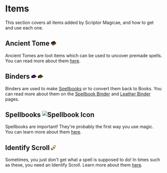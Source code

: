 # Items

This section covers all items added by Scriptor Magicae, and
how to get and use each one. 

## Ancient Tome ![Ancient Tome Icon](../../common/src/main/resources/assets/scriptor/textures/item/tome.png)

Ancient Tomes are loot items which can be used to uncover premade spells.
You can read more about them [here](ancient-tome.md).

## Binders ![Spellbook Binder Icon](../../common/src/main/resources/assets/scriptor/textures/item/spellbook_binder.png) ![Spellbook Binder Icon](../../common/src/main/resources/assets/scriptor/textures/item/leather_binder.png)

Binders are used to make [Spellbooks](spellbook.md) or to convert
them back to Books. You can read more about them on the 
[Spellbook Binder](spellbook-binder.md) and 
[Leather Binder](leather-binder.md) pages.

## Spellbooks ![Spellbook Icon](../../common/src/main/resources/assets/scriptor/textures/item/spellbook.png)

Spellbooks are important! They're probably the first way you
use magic. You can learn more about them [here](spellbook.md).

## Identify Scroll ![Identify Scroll Icon](../../common/src/main/resources/assets/scriptor/textures/item/identify_scroll.png)

Sometimes, you just don't get what a spell is supposed to do!
In times such as these, you need an Identify Scroll.
Learn more about them [here](identify-scroll.md).